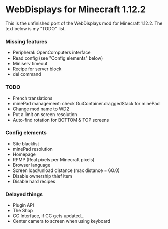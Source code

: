 # WebDisplays for Minecraft 1.12.2
This is the unfinished port of the WebDisplays mod for Minecraft 1.12.2. The text below is my "TODO" list.

### Missing features
* Peripheral: OpenComputers interface
* Read config (see "Config elements" below)
* Miniserv timeout
* Recipe for server block
* del command

### TODO
* French translations
* minePad management: check GuiContainer.draggedStack for minePad
* Change mod name to WD2
* Put a limit on screen resolution
* Auto-find rotation for BOTTOM & TOP screens

### Config elements
* Site blacklist
* minePad resolution
* Homepage
* RPMP (Real pixels per Minecraft pixels)
* Browser language
* Screen load/unload distance (max distance = 60.0)
* Disable ownership thief item
* Disable hard recipes

### Delayed things
* Plugin API
* The Shop
* CC Interface, if CC gets updated...
* Center camera to screen when using keyboard

